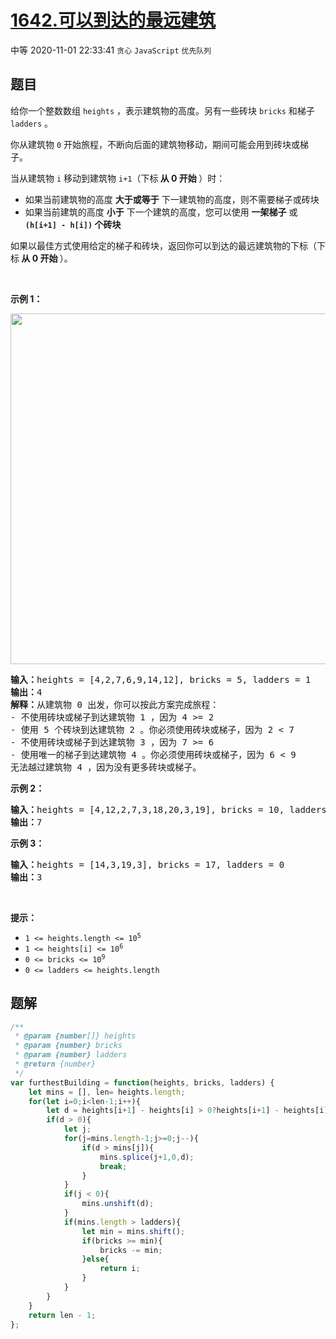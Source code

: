 # [1642.可以到达的最远建筑](https://leetcode.cn/problems/furthest-building-you-can-reach)
<span class="diff diff-medium">中等</span>
2020-11-01 22:33:41 `贪心` `JavaScript` `优先队列`
## 题目
<p>给你一个整数数组 <code>heights</code> ，表示建筑物的高度。另有一些砖块 <code>bricks</code> 和梯子 <code>ladders</code> 。</p>

<p>你从建筑物 <code>0</code> 开始旅程，不断向后面的建筑物移动，期间可能会用到砖块或梯子。</p>

<p>当从建筑物 <code>i</code> 移动到建筑物 <code>i+1</code>（下标<strong> 从 0 开始 </strong>）时：</p>

<ul>
  <li>如果当前建筑物的高度 <strong>大于或等于</strong> 下一建筑物的高度，则不需要梯子或砖块</li>
  <li>如果当前建筑的高度 <strong>小于</strong> 下一个建筑的高度，您可以使用 <strong>一架梯子</strong> 或 <strong><code>(h[i+1] - h[i])</code> 个砖块</strong></li>
</ul>
如果以最佳方式使用给定的梯子和砖块，返回你可以到达的最远建筑物的下标（下标<strong> 从 0 开始 </strong>）。

<p> </p>

<p><strong>示例 1：</strong></p>
<img alt="" src="https://assets.leetcode-cn.com/aliyun-lc-upload/uploads/2020/10/31/q4.gif" style="width: 562px; height: 561px;" />
<pre>
<strong>输入：</strong>heights = [4,2,7,6,9,14,12], bricks = 5, ladders = 1
<strong>输出：</strong>4
<strong>解释：</strong>从建筑物 0 出发，你可以按此方案完成旅程：
- 不使用砖块或梯子到达建筑物 1 ，因为 4 >= 2
- 使用 5 个砖块到达建筑物 2 。你必须使用砖块或梯子，因为 2 &lt; 7
- 不使用砖块或梯子到达建筑物 3 ，因为 7 >= 6
- 使用唯一的梯子到达建筑物 4 。你必须使用砖块或梯子，因为 6 &lt; 9
无法越过建筑物 4 ，因为没有更多砖块或梯子。
</pre>

<p><strong>示例 2：</strong></p>

<pre>
<strong>输入：</strong>heights = [4,12,2,7,3,18,20,3,19], bricks = 10, ladders = 2
<strong>输出：</strong>7
</pre>

<p><strong>示例 3：</strong></p>

<pre>
<strong>输入：</strong>heights = [14,3,19,3], bricks = 17, ladders = 0
<strong>输出：</strong>3
</pre>

<p> </p>

<p><strong>提示：</strong></p>

<ul>
  <li><code>1 &lt;= heights.length &lt;= 10<sup>5</sup></code></li>
  <li><code>1 &lt;= heights[i] &lt;= 10<sup>6</sup></code></li>
  <li><code>0 &lt;= bricks &lt;= 10<sup>9</sup></code></li>
  <li><code>0 &lt;= ladders &lt;= heights.length</code></li>
</ul>


## 题解
```javascript []
/**
 * @param {number[]} heights
 * @param {number} bricks
 * @param {number} ladders
 * @return {number}
 */
var furthestBuilding = function(heights, bricks, ladders) {
    let mins = [], len= heights.length;
    for(let i=0;i<len-1;i++){
        let d = heights[i+1] - heights[i] > 0?heights[i+1] - heights[i]:0;
        if(d > 0){
            let j;
            for(j=mins.length-1;j>=0;j--){
                if(d > mins[j]){
                    mins.splice(j+1,0,d);
                    break;
                }
            }
            if(j < 0){
                mins.unshift(d);
            }
            if(mins.length > ladders){
                let min = mins.shift();
                if(bricks >= min){
                    bricks -= min;
                }else{
                    return i;
                }
            }
        }
    }
    return len - 1;
};
```


